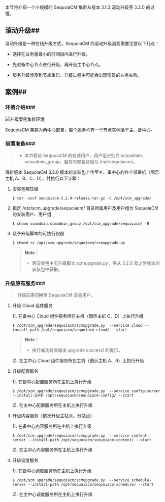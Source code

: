 本节将介绍一个小规模的 SequoiaCM 集群从版本 3.1.2 滚动升级至 3.2.0 的过程。

## 滚动升级##

滚动升级是一种在线升级方式，SequoiaCM 的滚动升级流程需要注意以下几点：

- 选择在业务量最小的时间段内进行升级。

- 先对备中心节点进行升级，再升级主中心节点。

- 服务升级涉及到节点重启，升级过程中可能会出现短暂的业务失败。

## 案例##

### 环境介绍###

![升级案例集群环境][env_upgrade_case]

SequoiaCM 集群为两中心部署，每个服务均有一个节点实例落于主、备中心。

### 前置准备###

> - 本节假设 SequoiaCM 的安装用户、用户组分别为 scmadmin、scmadmin_group，服务的安装路径为 /opt/sequoiacm/。

将新版本 SequoiaCM 3.2.0 版本的安装包上传至主、备中心的各个部署机（图示主机 A、B、C、D），并执行以下步骤：

1. 安装包解压缩

   ```lang-bash
   $ tar -zxvf sequoiacm-3.2.0-release.tar.gz -C /opt/scm_upgrade/
   ```

2. 指定 /opt/scm_upgrade/sequoiacm/ 目录所属用户及用户组为 SequoiaCM 的安装用户、用户组

   ```lang-bash
   $ chown scmadmin:scmadmin_group /opt/scm_upgrade/sequoiacm/ -R
   ```

3. 赋予升级脚本的可执行权限

   ```lang-bash
   $ chmod +x /opt/scm_upgrade/sequoiacm/scmupgrade.py
   ```

   > **Note：**
   >
   >  * 若安装包中无升级脚本 scmupgrade.py，需从 3.2.0 及之后版本的安装包中获取。

### 升级原有服务###

> 升级前需切换至 SequoiaCM 安装用户。

1. 升级 Cloud 组件服务

   1). 在备中心 Cloud 组件服务所在主机（图示主机 C、D）上执行升级

   ```lang-bash
   $ /opt/scm_upgrade/sequoiacm/scmupgrade.py  --service cloud --install-path /opt/sequoiacm/sequoiacm-cloud/ --start
   ```

   > **Note：**
   >
   >  * 执行成功将会输出 upgrade success! 的提示。

   2). 在主中心 Cloud 组件服务所在主机（图示主机 A、B）上执行升级

2. 升级配置服务

   1). 在备中心配置服务所在主机上执行升级

   ```lang-bash
   $ /opt/scm_upgrade/sequoiacm/scmupgrade.py  --service config-server --install-path /opt/sequoiacm/sequoiacm-config/ --start
   ```

   2). 在主中心配置服务所在主机上执行升级

3. 升级内容服务（依次升级主站点，分站点）

   1). 在备中心内容服务所在主机上执行升级

   ```lang-bash
   $ /opt/scm_upgrade/sequoiacm/scmupgrade.py  --service content-server --install-path /opt/sequoiacm/sequoiacm-content/ --start
   ```

   2). 在主中心内容服务所在主机上执行升级

4. 升级调度服务

   1). 在备中心调度服务所在主机上执行升级

   ```lang-bash
   $ /opt/scm_upgrade/sequoiacm/scmupgrade.py  --service schedule-server --install-path /opt/sequoiacm/sequoiacm-schedule/ --start
   ```

   2). 在主中心调度服务所在主机上执行升级

[om_deploy]:Om/deploy.md

[daemon_deploy]:Maintainance/Daemon/deploy.md

[env_upgrade_case]:Maintainance/Upgrade/env_upgrade_case.png